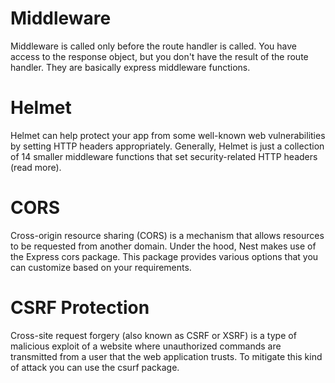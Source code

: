 # Middleware
Middleware is called only before the route handler is called. You have access to the response object, but you don't have the result of the route handler. They are basically express middleware functions.

# Helmet
Helmet can help protect your app from some well-known web vulnerabilities by setting HTTP headers appropriately. Generally, Helmet is just a collection of 14 smaller middleware functions that set security-related HTTP headers (read more).

# CORS
Cross-origin resource sharing (CORS) is a mechanism that allows resources to be requested from another domain. Under the hood, Nest makes use of the Express cors package. This package provides various options that you can customize based on your requirements.

# CSRF Protection
Cross-site request forgery (also known as CSRF or XSRF) is a type of malicious exploit of a website where unauthorized commands are transmitted from a user that the web application trusts. To mitigate this kind of attack you can use the csurf package.



